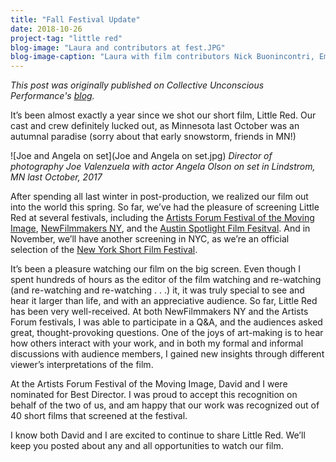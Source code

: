 ```yaml
---
title: "Fall Festival Update"
date: 2018-10-26
project-tag: "little red"  
blog-image: "Laura and contributors at fest.JPG"
blog-image-caption: "Laura with film contributors Nick Buonincontri, Emily Helgerson, and Brad Horras at the Artists Forum Festival of the Moving Image on Oct. 12, 2018"
---
```


_This post was originally published on Collective Unconscious Performance's <a href="http://www.collectiveunconsciousperformance.com/blog/updates-on-little-red">blog</a>._

It’s been almost exactly a year since we shot our short film, Little Red. Our cast and crew definitely lucked out, as Minnesota last October was an autumnal paradise (sorry about that early snowstorm, friends in MN!)

![Joe and Angela on set](Joe and Angela on set.jpg)
_Director of photography Joe Valenzuela with actor Angela Olson on set in Lindstrom, MN last October, 2017_

After spending all last winter in post-production, we realized our film out into the world this spring. So far, we’ve had the pleasure of screening Little Red at several festivals, including the [Artists Forum Festival of the Moving Image](http://theartistsforum.org/filmfest/latestnews.html), [NewFilmmakers NY](http://www.newfilmmakers.com), and the [Austin Spotlight Film Fesitval](https://www.austinspotlightfilmfestival.com). And in November, we’ll have another screening in NYC, as we’re an official selection of the [New York Short Film Festival](http://www.newyorkshort.com).

It’s been a pleasure watching our film on the big screen. Even though I spent hundreds of hours as the editor of the film watching and re-watching (and re-watching and re-watching . . .) it, it was truly special to see and hear it larger than life, and with an appreciative audience. So far, Little Red has been very well-received. At both NewFilmmakers NY and the Artists Forum festivals, I was able to participate in a Q&A, and the audiences asked great, thought-provoking questions. One of the joys of art-making is to hear how others interact with your work, and in both my formal and informal discussions with audience members, I gained new insights through different viewer’s interpretations of the film.

At the Artists Forum Festival of the Moving Image, David and I were nominated for Best Director. I was proud to accept this recognition on behalf of the two of us, and am happy that our work was recognized out of 40 short films that screened at the festival.

I know both David and I are excited to continue to share Little Red. We’ll keep you posted about any and all opportunities to watch our film.



